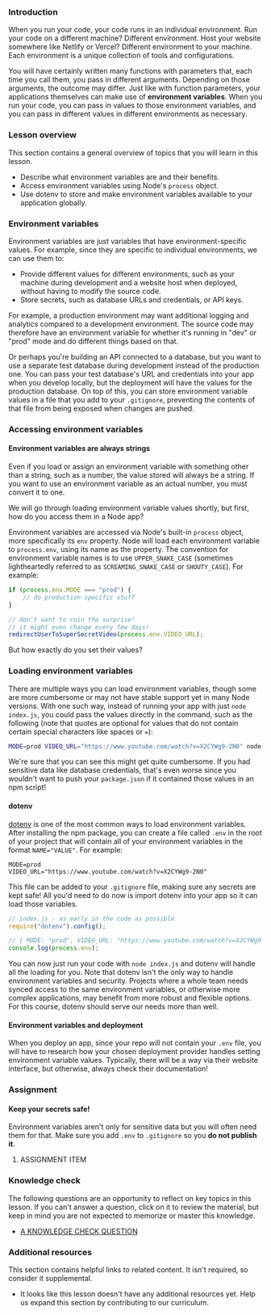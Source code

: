 ### Introduction

When you run your code, your code runs in an individual environment. Run your code on a different machine? Different environment. Host your website somewhere like Netlify or Vercel? Different environment to your machine. Each environment is a unique collection of tools and configurations.

You will have certainly written many functions with parameters that, each time you call them, you pass in different arguments. Depending on those arguments, the outcome may differ. Just like with function parameters, your applications themselves can make use of **environment variables**. When you run your code, you can pass in values to those environment variables, and you can pass in different values in different environments as necessary.

### Lesson overview

This section contains a general overview of topics that you will learn in this lesson.

- Describe what environment variables are and their benefits.
- Access environment variables using Node's `process` object.
- Use dotenv to store and make environment variables available to your application globally.

### Environment variables

Environment variables are just variables that have environment-specific values. For example, since they are specific to individual environments, we can use them to:

- Provide different values for different environments, such as your machine during development and a website host when deployed, without having to modify the source code.
- Store secrets, such as database URLs and credentials, or API keys.

For example, a production environment may want additional logging and analytics compared to a development environment. The source code may therefore have an environment variable for whether it's running in "dev" or "prod" mode and do different things based on that.

Or perhaps you're building an API connected to a database, but you want to use a separate test database during development instead of the production one. You can pass your test database's URL and credentials into your app when you develop locally, but the deployment will have the values for the production database. On top of this, you can store environment variable values in a file that you add to your `.gitignore`, preventing the contents of that file from being exposed when changes are pushed.

### Accessing environment variables

<div class="lesson-note" markdown="1">

#### Environment variables are always strings

Even if you load or assign an environment variable with something other than a string, such as a number, the value stored will always be a string. If you want to use an environment variable as an actual number, you must convert it to one.

</div>

We will go through loading environment variable values shortly, but first, how do you access them in a Node app?

Environment variables are accessed via Node's built-in `process` object, more specifically its `env` property. Node will load each environment variable to `process.env`, using its name as the property. The convention for environment variable names is to use `UPPER_SNAKE_CASE` (sometimes lightheartedly referred to as `SCREAMING_SNAKE_CASE` or `SHOUTY_CASE`). For example:

```javascript
if (process.env.MODE === "prod") {
    // do production-specific stuff
}

// don't want to ruin the surprise!
// it might even change every few days!
redirectUserToSuperSecretVideo(process.env.VIDEO_URL);
```

But how exactly do you set their values?

### Loading environment variables

There are multiple ways you can load environment variables, though some are more cumbersome or may not have stable support yet in many Node versions. With one such way, instead of running your app with just `node index.js`, you could pass the values directly in the command, such as the following (note that quotes are optional for values that do not contain certain special characters like spaces or `=`):

```bash
MODE=prod VIDEO_URL="https://www.youtube.com/watch?v=X2CYWg9-2N0" node index.js
```

We're sure that you can see this might get quite cumbersome. If you had sensitive data like database credentials, that's even worse since you wouldn't want to push your `package.json` if it contained those values in an npm script!

#### dotenv

[dotenv](https://www.npmjs.com/package/dotenv) is one of the most common ways to load environment variables. After installing the npm package, you can create a file called `.env` in the root of your project that will contain all of your environment variables in the format `NAME="VALUE"`. For example:

```properties
MODE=prod
VIDEO_URL="https://www.youtube.com/watch?v=X2CYWg9-2N0"
```

This file can be added to your `.gitignore` file, making sure any secrets are kept safe! All you'd need to do now is import dotenv into your app so it can load those variables.

```javascript
// index.js - as early in the code as possible
require("dotenv").config();

// { MODE: "prod", VIDEO_URL: "https://www.youtube.com/watch?v=X2CYWg9-2N0" }
console.log(process.env);
```

You can now just run your code with `node index.js` and dotenv will handle all the loading for you. Note that dotenv isn't the only way to handle environment variables and security. Projects where a whole team needs synced access to the same environment variables, or otherwise more complex applications, may benefit from more robust and flexible options. For this course, dotenv should serve our needs more than well.

<div class="lesson-note lesson-note--tip" markdown="1">

#### Environment variables and deployment

When you deploy an app, since your repo will not contain your `.env` file, you will have to research how your chosen deployment provider handles setting environment variable values. Typically, there will be a way via their website interface, but otherwise, always check their documentation!

</div>

### Assignment

<div class="lesson-content__panel" markdown="1">

<div class="lesson-note lesson-note--critical" markdown="1">

#### Keep your secrets safe!

Environment variables aren't only for sensitive data but you will often need them for that. Make sure you add `.env` to `.gitignore` so you **do not publish it**.

</div>

1. ASSIGNMENT ITEM

</div>

### Knowledge check

The following questions are an opportunity to reflect on key topics in this lesson. If you can't answer a question, click on it to review the material, but keep in mind you are not expected to memorize or master this knowledge.

- [A KNOWLEDGE CHECK QUESTION](A-KNOWLEDGE-CHECK-URL)

### Additional resources

This section contains helpful links to related content. It isn't required, so consider it supplemental.

- It looks like this lesson doesn't have any additional resources yet. Help us expand this section by contributing to our curriculum.
